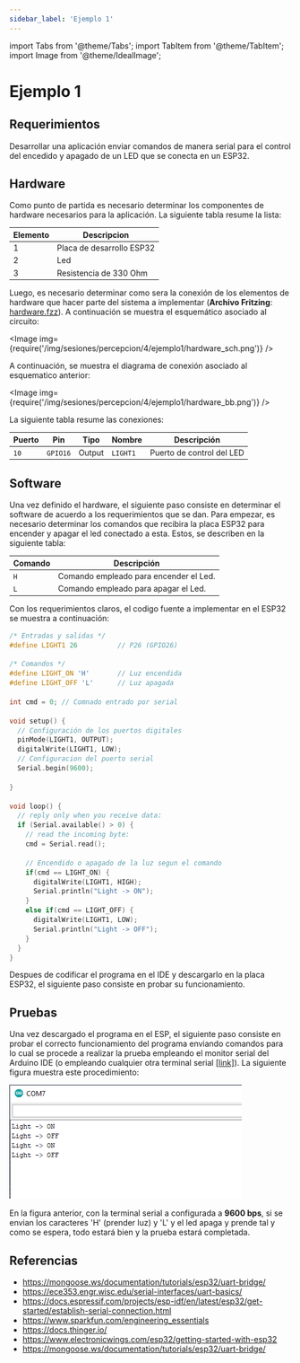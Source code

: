 ```yaml
---
sidebar_label: 'Ejemplo 1'
---
```


import Tabs from '@theme/Tabs';
import TabItem from '@theme/TabItem';
import Image from '@theme/IdealImage';

# Ejemplo 1

## Requerimientos

Desarrollar una aplicación enviar comandos de manera serial para el control del encedido y apagado de un LED que se conecta en un ESP32.

## Hardware

Como punto de partida es necesario determinar los componentes de hardware necesarios para la aplicación. La siguiente tabla resume la lista:

|Elemento|Descripcion|
|--|--|
|1|Placa de desarrollo ESP32|
|2|Led|
|3|Resistencia de 330 Ohm|

Luego, es necesario determinar como sera la conexión de los elementos de hardware que hacer parte del sistema a implementar (**Archivo Fritzing**: [hardware.fzz](/img/sesiones/percepcion/4/ejemplo1/hardware.fzz)). A continuación se muestra el esquemático asociado al circuito:

<Image img={require('/img/sesiones/percepcion/4/ejemplo1/hardware_sch.png')} />

A continuación, se muestra el diagrama de conexión asociado al esquematico anterior:

<Image img={require('/img/sesiones/percepcion/4/ejemplo1/hardware_bb.png')} />

La siguiente tabla resume las conexiones:

|Puerto|Pin|Tipo|Nombre|Descripción|
|---|---|---|---|---|
|```10```|```GPIO16```|Output|```LIGHT1```|Puerto de control del LED|

## Software

Una vez definido el hardware, el siguiente paso consiste en determinar el software de acuerdo a los requerimientos que se dan. Para empezar, es necesario determinar los comandos que recibira la placa ESP32 para encender y apagar el led conectado a esta. Estos, se describen en la siguiente tabla:  

|Comando|Descripción|
|---|---|
|```H```| Comando empleado para encender el Led.|
|```L```| Comando empleado para apagar el Led.|

Con los requerimientos claros, el codigo fuente a implementar en el ESP32 se muestra a continuación:

```cpp
/* Entradas y salidas */
#define LIGHT1 26          // P26 (GPIO26)

/* Comandos */
#define LIGHT_ON 'H'       // Luz encendida  
#define LIGHT_OFF 'L'      // Luz apagada  

int cmd = 0; // Comnado entrado por serial

void setup() {
  // Configuración de los puertos digitales
  pinMode(LIGHT1, OUTPUT);    
  digitalWrite(LIGHT1, LOW);
  // Configuracion del puerto serial
  Serial.begin(9600); 
  
}

void loop() {
  // reply only when you receive data:
  if (Serial.available() > 0) {
    // read the incoming byte:
    cmd = Serial.read();

    // Encendido o apagado de la luz segun el comando
    if(cmd == LIGHT_ON) {
      digitalWrite(LIGHT1, HIGH);
      Serial.println("Light -> ON");
    }
    else if(cmd == LIGHT_OFF) {
      digitalWrite(LIGHT1, LOW);    
      Serial.println("Light -> OFF");
    } 
  }
}
```

Despues de codificar el programa en el IDE y descargarlo en la placa ESP32, el siguiente paso consiste en probar su funcionamiento.

## Pruebas

Una vez descargado el programa en el ESP, el siguiente paso consiste en probar el correcto funcionamiento del programa enviando comandos para lo cual se procede a realizar la prueba empleando el monitor serial del Arduino IDE (o empleando cualquier otra terminal serial [[link]](https://learn.sparkfun.com/tutorials/terminal-basics/arduino-serial-monitor-windows-mac-linux)). La siguiente figura muestra este procedimiento:

![serial_output](/img/sesiones/percepcion/4/ejemplo1/serial_output.png)

En la figura anterior, con la terminal serial a configurada a **9600 bps**, si se envian los caracteres 'H' (prender luz) y 'L' y el led apaga y prende tal y como se espera, todo estará bien y la prueba estará completada.

## Referencias

* https://mongoose.ws/documentation/tutorials/esp32/uart-bridge/
* https://ece353.engr.wisc.edu/serial-interfaces/uart-basics/
* https://docs.espressif.com/projects/esp-idf/en/latest/esp32/get-started/establish-serial-connection.html
* https://www.sparkfun.com/engineering_essentials
* https://docs.thinger.io/
* https://www.electronicwings.com/esp32/getting-started-with-esp32
* https://mongoose.ws/documentation/tutorials/esp32/uart-bridge/
